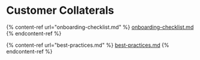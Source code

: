 # Customer Collaterals

{% content-ref url="onboarding-checklist.md" %}
[onboarding-checklist.md](onboarding-checklist.md)
{% endcontent-ref %}

{% content-ref url="best-practices.md" %}
[best-practices.md](best-practices.md)
{% endcontent-ref %}
